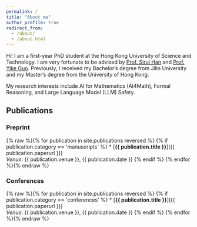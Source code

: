 ```yaml
---
permalink: /
title: "About me"
author_profile: true
redirect_from: 
  - /about/
  - /about.html
---
```



Hi! I am a first-year PhD student at the Hong Kong University of Science and Technology. I am very fortunate to be advised by [Prof. Sirui Han](https://facultyprofiles.hkust.edu.hk/profiles.php?profile=sirui-han-siruihan) and [Prof. Yike Guo](https://facultyprofiles.hkust.edu.hk/profiles.php?profile=yike-guo-yikeguo). Previously, I received my Bachelor’s degree from Jilin University and my Master’s degree from the University of Hong Kong.

My research interests include AI for Mathematics (AI4Math), Formal Reasoning, and Large Language Model (LLM) Safety. 


<a id="publications"></a>
## Publications
### Preprint
{% raw %}{% for publication in site.publications reversed %}
  {% if publication.category == 'manuscripts' %}
    * [**{{ publication.title }}**]({{ publication.paperurl }})  
      *Venue*: {{ publication.venue }}, {{ publication.date }}
  {% endif %}
{% endfor %}{% endraw %}

### Conferences
{% raw %}{% for publication in site.publications reversed %}
  {% if publication.category == 'conferences' %}
    * [**{{ publication.title }}**]({{ publication.paperurl }})  
      *Venue*: {{ publication.venue }}, {{ publication.date }}
  {% endif %}
{% endfor %}{% endraw %}
